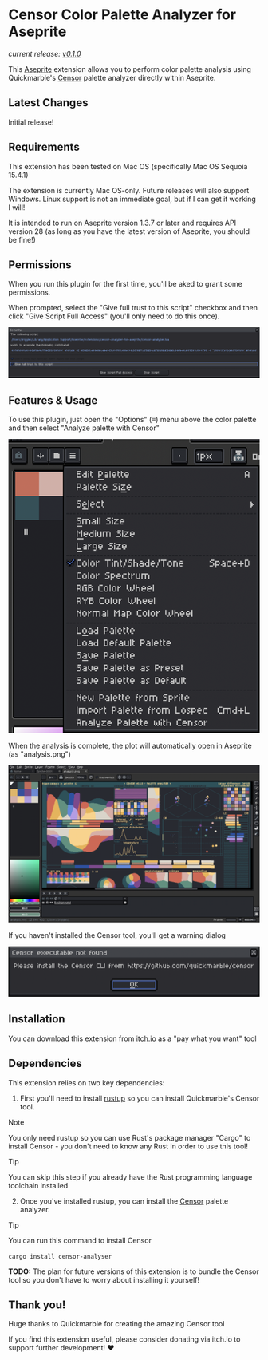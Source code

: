 # Censor Color Palette Analyzer for Aseprite

*current release: [v0.1.0](https://sudo-whoami.itch.io/censor-analyzer-for-aseprite)*

This [Aseprite](https://aseprite.org) extension allows you to perform color palette analysis using Quickmarble's [Censor](https://github.com/Quickmarble/censor) palette analyzer directly within Aseprite.

## Latest Changes
Initial release!

## Requirements
This extension has been tested on Mac OS (specifically Mac OS Sequoia 15.4.1)

The extension is currently Mac OS-only. Future releases will also support Windows. Linux support is not an immediate goal, but if I can get it working I will!

It is intended to run on Aseprite version 1.3.7 or later and requires API version 28 (as long as you have the latest version of Aseprite, you should be fine!)

## Permissions
When you run this plugin for the first time, you'll be aked to grant some permissions.

When prompted, select the "Give full trust to this script" checkbox and then click "Give Script Full Access" (you'll only need to do this once).

<img src="./screenshots/security dialog.png"></img>

## Features & Usage
To use this plugin, just open the "Options" (≡) menu above the color palette and then select "Analyze palette with Censor"

<img src="./screenshots/menu.png"></img>

When the analysis is complete, the plot will automatically open in Aseprite (as "analysis.png")

<img src="./screenshots/analysis_view.png"></img>

If you haven't installed the Censor tool, you'll get a warning dialog

<img src="./screenshots/censor not found.png"></img>

## Installation
You can download this extension from [itch.io](https://sudo-whoami.itch.io/censor-analyzer-for-aseprite) as a "pay what you want" tool

## Dependencies

This extension relies on two key dependencies:

1. First you'll need to install [rustup](https://rustup.rs) so you can install Quickmarble's Censor tool.

> [!NOTE]
> You only need rustup so you can use Rust's package manager "Cargo" to install Censor - you don't need to know any Rust in order to use this tool!

> [!TIP]
> You can skip this step if you already have the Rust programming language toolchain installed

2. Once you've installed rustup, you can install the [Censor](https://github.com/Quickmarble/censor/tree/master?tab=readme-ov-file#installation) palette analyzer.

> [!TIP]
> You can run this command to install Censor
>
> `cargo install censor-analyser`


**TODO:** The plan for future versions of this extension is to bundle the Censor tool so you don't have to worry about installing it yourself!

## Thank you!

Huge thanks to Quickmarble for creating the amazing Censor tool

If you find this extension useful, please consider donating via itch.io to support further development! &hearts;
